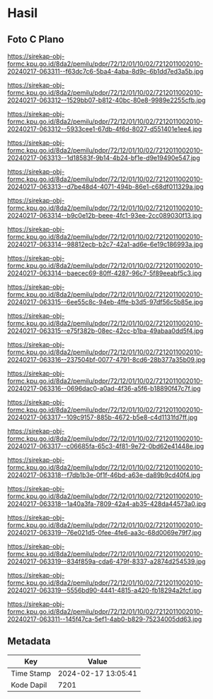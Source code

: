 # Hasil

## Foto C Plano

https://sirekap-obj-formc.kpu.go.id/8da2/pemilu/pdpr/72/12/01/10/02/7212011002010-20240217-063311--f63dc7c6-5ba4-4aba-8d9c-6b1dd7ed3a5b.jpg

https://sirekap-obj-formc.kpu.go.id/8da2/pemilu/pdpr/72/12/01/10/02/7212011002010-20240217-063312--1529bb07-b812-40bc-80e8-9989e2255cfb.jpg

https://sirekap-obj-formc.kpu.go.id/8da2/pemilu/pdpr/72/12/01/10/02/7212011002010-20240217-063312--5933cee1-67db-4f6d-8027-d551401e1ee4.jpg

https://sirekap-obj-formc.kpu.go.id/8da2/pemilu/pdpr/72/12/01/10/02/7212011002010-20240217-063313--1d18583f-9b14-4b24-bf1e-d9e19490e547.jpg

https://sirekap-obj-formc.kpu.go.id/8da2/pemilu/pdpr/72/12/01/10/02/7212011002010-20240217-063313--d7be48d4-4071-494b-86e1-c68df011329a.jpg

https://sirekap-obj-formc.kpu.go.id/8da2/pemilu/pdpr/72/12/01/10/02/7212011002010-20240217-063314--b9c0e12b-beee-4fc1-93ee-2cc089030f13.jpg

https://sirekap-obj-formc.kpu.go.id/8da2/pemilu/pdpr/72/12/01/10/02/7212011002010-20240217-063314--98812ecb-b2c7-42a1-ad6e-6e19c186993a.jpg

https://sirekap-obj-formc.kpu.go.id/8da2/pemilu/pdpr/72/12/01/10/02/7212011002010-20240217-063314--baecec69-80ff-4287-96c7-5f89eeabf5c3.jpg

https://sirekap-obj-formc.kpu.go.id/8da2/pemilu/pdpr/72/12/01/10/02/7212011002010-20240217-063315--6ee55c8c-94eb-4ffe-b3d5-97df56c5b85e.jpg

https://sirekap-obj-formc.kpu.go.id/8da2/pemilu/pdpr/72/12/01/10/02/7212011002010-20240217-063315--e75f382b-08ec-42cc-b1ba-49abaa0dd5f4.jpg

https://sirekap-obj-formc.kpu.go.id/8da2/pemilu/pdpr/72/12/01/10/02/7212011002010-20240217-063316--237504bf-0077-4791-8cd6-28b377a35b09.jpg

https://sirekap-obj-formc.kpu.go.id/8da2/pemilu/pdpr/72/12/01/10/02/7212011002010-20240217-063316--0696dac0-a0ad-4f36-a5f6-b18890f47c7f.jpg

https://sirekap-obj-formc.kpu.go.id/8da2/pemilu/pdpr/72/12/01/10/02/7212011002010-20240217-063317--109c9157-885b-4672-b5e8-c4d1131fd7ff.jpg

https://sirekap-obj-formc.kpu.go.id/8da2/pemilu/pdpr/72/12/01/10/02/7212011002010-20240217-063317--c06685fa-65c3-4f81-9e72-0bd62e41448e.jpg

https://sirekap-obj-formc.kpu.go.id/8da2/pemilu/pdpr/72/12/01/10/02/7212011002010-20240217-063318--f7db1b3e-0f1f-46bd-a63e-da89b9cd40f4.jpg

https://sirekap-obj-formc.kpu.go.id/8da2/pemilu/pdpr/72/12/01/10/02/7212011002010-20240217-063318--1a40a3fa-7809-42a4-ab35-428da44573a0.jpg

https://sirekap-obj-formc.kpu.go.id/8da2/pemilu/pdpr/72/12/01/10/02/7212011002010-20240217-063319--76e021d5-0fee-4fe6-aa3c-68d0069e79f7.jpg

https://sirekap-obj-formc.kpu.go.id/8da2/pemilu/pdpr/72/12/01/10/02/7212011002010-20240217-063319--834f859a-cda6-479f-8337-a2874d254539.jpg

https://sirekap-obj-formc.kpu.go.id/8da2/pemilu/pdpr/72/12/01/10/02/7212011002010-20240217-063319--5556bd90-4441-4815-a420-fb18294a2fcf.jpg

https://sirekap-obj-formc.kpu.go.id/8da2/pemilu/pdpr/72/12/01/10/02/7212011002010-20240217-063311--145f47ca-5ef1-4ab0-b829-75234005dd63.jpg


## Metadata

| Key        | Value               |
| ---------- | ------------------- |
| Time Stamp | 2024-02-17 13:05:41 |
| Kode Dapil | 7201                |



